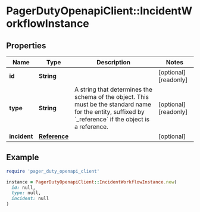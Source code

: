 # PagerDutyOpenapiClient::IncidentWorkflowInstance

## Properties

| Name | Type | Description | Notes |
| ---- | ---- | ----------- | ----- |
| **id** | **String** |  | [optional][readonly] |
| **type** | **String** | A string that determines the schema of the object. This must be the standard name for the entity, suffixed by &#x60;_reference&#x60; if the object is a reference. | [optional][readonly] |
| **incident** | [**Reference**](Reference.md) |  | [optional] |

## Example

```ruby
require 'pager_duty_openapi_client'

instance = PagerDutyOpenapiClient::IncidentWorkflowInstance.new(
  id: null,
  type: null,
  incident: null
)
```


